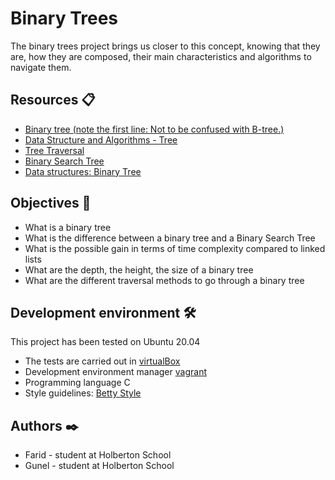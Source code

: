 # Binary Trees

The binary trees project brings us closer to this concept, knowing that they are, how they are composed, their main characteristics and algorithms to navigate them.

## Resources 📋

* [Binary tree (note the first line: Not to be confused with B-tree.)](https://en.wikipedia.org/wiki/Binary_tree)
* [Data Structure and Algorithms - Tree](https://www.tutorialspoint.com/data_structures_algorithms/tree_data_structure.htm)
* [Tree Traversal](https://www.tutorialspoint.com/data_structures_algorithms/tree_traversal.htm)
* [Binary Search Tree](https://en.wikipedia.org/wiki/Binary_search_tree)
* [Data structures: Binary Tree](https://www.youtube.com/watch?v=H5JubkIy_p8)

## Objectives 🚀

* What is a binary tree
* What is the difference between a binary tree and a Binary Search Tree
* What is the possible gain in terms of time complexity compared to linked lists
* What are the depth, the height, the size of a binary tree
* What are the different traversal methods to go through a binary tree


## Development environment 🛠️
This project has been tested on Ubuntu 20.04

* The tests are carried out in [virtualBox](https://www.virtualbox.com) 
* Development environment manager [vagrant](https://www.vagrantup.com)
* Programming language C
* Style guidelines: [Betty Style](https://github.com/holbertonschool/Betty)

## Authors ✒️
* Farid - student at Holberton School
* Gunel - student at Holberton School
